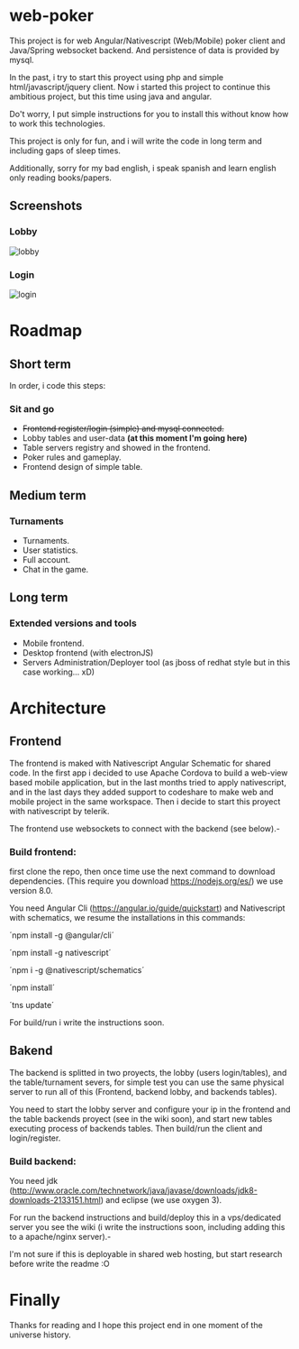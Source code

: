 # web-poker

This project is for web Angular/Nativescript (Web/Mobile) poker client and Java/Spring websocket backend. And persistence of data is provided by mysql.

In the past, i try to start this proyect using php and simple html/javascript/jquery client. Now i started this project to continue this ambitious project, but this time using java and angular.

Do't worry, I put simple instructions for you to install this without know how to work this technologies.

This project is only for fun, and i will write the code in long term and including gaps of sleep times.

Additionally, sorry for my bad english, i speak spanish and learn english only reading books/papers.

## Screenshots

### Lobby

![lobby](https://i.imgur.com/HUCeZBr.png)

### Login

![login](https://i.imgur.com/qaK4Nkv.png)

# Roadmap

## Short term

In order, i code this steps:

### Sit and go

* ~~Frontend register/login (simple) and mysql connected.~~
* Lobby tables and user-data **(at this moment I'm going here)**
* Table servers registry and showed in the frontend.
* Poker rules and gameplay.
* Frontend design of simple table.

## Medium term

### Turnaments

* Turnaments.
* User statistics.
* Full account.
* Chat in the game.

## Long term

### Extended versions and tools

* Mobile frontend.
* Desktop frontend (with electronJS)
* Servers Administration/Deployer tool (as jboss of redhat style but in this case working... xD)

# Architecture

## Frontend

The frontend is maked with Nativescript Angular Schematic for shared code.
In the first app i decided to use Apache Cordova to build a web-view based mobile application, but in the last months tried to apply nativescript, and in the last days they added support to codeshare to make web and mobile project in the same workspace.
Then i decide to start this proyect with nativescript by telerik.

The frontend use websockets to connect with the backend (see below).-

### Build frontend:

first clone the repo, then once time use the next command to download dependencies. (This require you download https://nodejs.org/es/) we use version 8.0.

You need Angular Cli (https://angular.io/guide/quickstart) and Nativescript with schematics, we resume the installations in this commands:

´npm install -g @angular/cli´

´npm install -g nativescript´

´npm i -g @nativescript/schematics´

´npm install´

´tns update´

For build/run i write the instructions soon.

## Bakend

The backend is splitted in two proyects, the lobby (users login/tables), and the table/turnament severs, for simple test you can use the same physical server to run all of this (Frontend, backend lobby, and backends tables).

You need to start the lobby server and configure your ip in the frontend and the table backends proyect (see in the wiki soon), and start new tables executing process of backends tables. Then build/run the client and login/register.

### Build backend:

You need jdk (http://www.oracle.com/technetwork/java/javase/downloads/jdk8-downloads-2133151.html) and eclipse (we use oxygen 3).

For run the backend instructions and build/deploy this in a vps/dedicated server you see the wiki (i write the instructions soon, including adding this to a apache/nginx server).-

I'm not sure if this is deployable in shared web hosting, but start research before write the readme :O

# Finally

Thanks for reading and I hope this project end in one moment of the universe history.
